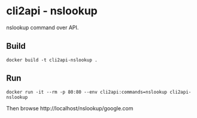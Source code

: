# cli2api - nslookup

nslookup command over API.

## Build
```
docker build -t cli2api-nslookup .
```

## Run
```
docker run -it --rm -p 80:80 --env cli2api:commands=nslookup cli2api-nslookup
```
Then browse http://localhost/nslookup/google.com